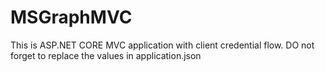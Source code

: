 # MSGraphMVC

This is ASP.NET CORE MVC application with client credential flow.
DO not forget to replace the values in application.json
